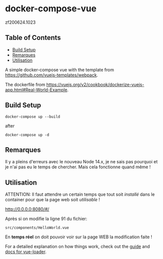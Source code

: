 # docker-compose-vue
zf200624.1023

<!-- TOC titleSize:2 tabSpaces:2 depthFrom:1 depthTo:6 withLinks:1 updateOnSave:1 orderedList:0 skip:1 title:1 charForUnorderedList:* -->
## Table of Contents
* [Build Setup](#build-setup)
* [Remarques](#remarques)
* [Utilisation](#utilisation)
<!-- /TOC -->

A simple docker-compose vue with the template from https://github.com/vuejs-templates/webpack.

The dockerfile from https://vuejs.org/v2/cookbook/dockerize-vuejs-app.html#Real-World-Example.

## Build Setup
```
docker-compose up --build
```
after
```
docker-compose up -d
```

## Remarques

Il y a pleins d'erreurs avec le nouveau Node 14.x, je ne sais pas pourquoi et je n'ai pas eu le temps de chercher. Mais cela fonctionne quand même !


## Utilisation

ATTENTION:
Il faut attendre un certain temps que tout soit *installé* dans le container pour que la page web soit *utilisable* !

http://0.0.0.0:8080/#/

Après si on modifie la ligne 91 du fichier:
```
src/components/HelloWorld.vue
```

En **temps réel** on doit pouvoir voir sur la page WEB la modification faite !




For a detailed explanation on how things work, check out the [guide](http://vuejs-templates.github.io/webpack/) and [docs for vue-loader](http://vuejs.github.io/vue-loader).
